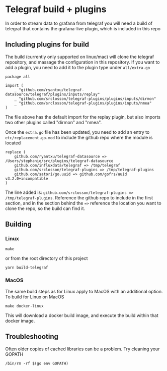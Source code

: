 # Telegraf build + plugins

In order to stream data to grafana from telegraf you will need a build of telegraf that contains the grafana-live plugin, which is included in this repo

## Including plugins for build

The build (currently only supported on linux/mac) will clone the telegraf repository, and massage the configuration in this repository. 
If you want to add a plugin, you need to add it to the plugin type under `all/extra.go`

```
package all

import (
	_ "github.com/ryantxu/telegraf-datasource/telegraf/plugins/inputs/replay"
	_ "github.com/srclosson/telegraf-plugins/plugins/inputs/dirmon"
	_ "github.com/srclosson/telegraf-plugins/plugins/inputs/nmea"
)
```

The file above has the default import for the replay plugin, but also imports two other plugins called "dirmon" and "nmea".

Once the `extra.go` file has been updated, you need to add an entry to `etc/replacement.go.mod` to include the github repo where the module is located

```
replace (
	github.com/ryantxu/telegraf-datasource => /Users/stephanie/src/plugins/telegraf-datasource
	github.com/influxdata/telegraf => /tmp/telegraf
	github.com/srclosson/telegraf-plugins => /tmp/telegraf-plugins
	github.com/satori/go.uuid => github.com/gofrs/uuid v3.2.0+incompatible
)
```

The line added is: `github.com/srclosson/telegraf-plugins => /tmp/telegraf-plugins`. 
Reference the github repo to include in the first section, and in the section behind the `=>` reference the location you want to clone the repo, so the build can find it.

## Building
### Linux
```
make
```

or from the root directory of this project
```
yarn build-telegraf
```

### MacOS
The same build steps as for Linux apply to MacOS with an additional option. To build for Linux on MacOS
```
make docker-linux
```

This will download a docker build image, and execute the build within that docker image.

## Troubleshooting
Often older copies of cached libraries can be a problem. Try cleaning your GOPATH
```
/bin/rm -rf $(go env GOPATH)
```

